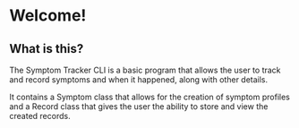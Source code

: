<h1>Welcome!</h1>

<h2>What is this?</h2>

<p>The Symptom Tracker CLI is a basic program that allows the user to track and record symptoms and when it happened, along with other details.</p>

<p>It contains a Symptom class that allows for the creation of symptom profiles and a Record class that gives the user the ability to store and view the created records.</p>
